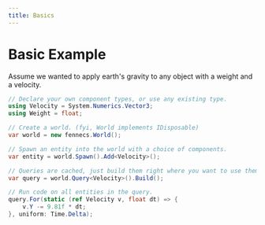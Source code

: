```yaml
---
title: Basics
---
```


# Basic Example
Assume we wanted to apply earth's gravity to any object with a weight and a velocity.

```cs
// Declare your own component types, or use any existing type.
using Velocity = System.Numerics.Vector3;
using Weight = float; 

// Create a world. (fyi, World implements IDisposable)
var world = new fennecs.World();

// Spawn an entity into the world with a choice of components.
var entity = world.Spawn().Add<Velocity>();

// Queries are cached, just build them right where you want to use them.
var query = world.Query<Velocity>().Build();

// Run code on all entities in the query. 
query.For(static (ref Velocity v, float dt) => {
    v.Y -= 9.81f * dt;
}, uniform: Time.Delta);
```
